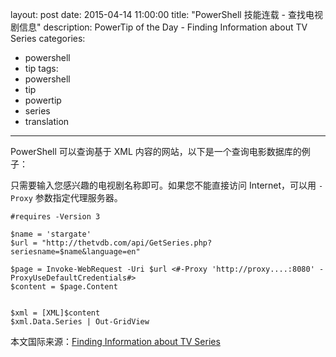 ﻿layout: post
date: 2015-04-14 11:00:00
title: "PowerShell 技能连载 - 查找电视剧信息"
description: PowerTip of the Day - Finding Information about TV Series
categories:
- powershell
- tip
tags:
- powershell
- tip
- powertip
- series
- translation
---
PowerShell 可以查询基于 XML 内容的网站，以下是一个查询电影数据库的例子：

只需要输入您感兴趣的电视剧名称即可。如果您不能直接访问 Internet，可以用 `-Proxy` 参数指定代理服务器。

    #requires -Version 3
    
    $name = 'stargate'
    $url = "http://thetvdb.com/api/GetSeries.php?seriesname=$name&language=en"
    
    $page = Invoke-WebRequest -Uri $url <#-Proxy 'http://proxy....:8080' -ProxyUseDefaultCredentials#>
    $content = $page.Content
    
    
    $xml = [XML]$content
    $xml.Data.Series | Out-GridView

<!--more-->
本文国际来源：[Finding Information about TV Series](http://community.idera.com/powershell/powertips/b/tips/posts/finding-information-about-tv-series)
